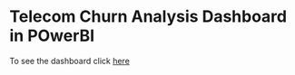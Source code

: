 # Telecom Churn Analysis Dashboard in POwerBI

To see the dashboard click [here](https://app.powerbi.com/reportEmbed?reportId=c532c755-7776-47e8-b865-24abf85f9d2c&autoAuth=true&ctid=ecd9255a-42d5-410c-8574-5c26d93dfca9&config=eyJjbHVzdGVyVXJsIjoiaHR0cHM6Ly93YWJpLWluZGlhLWNlbnRyYWwtYS1wcmltYXJ5LXJlZGlyZWN0LmFuYWx5c2lzLndpbmRvd3MubmV0LyJ9)
